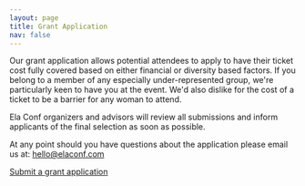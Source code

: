 ```yaml
---
layout: page
title: Grant Application
nav: false
---
```


Our grant application allows potential attendees to apply to have their ticket cost fully covered based on either financial or diversity based factors. If you belong to a member of any especially under-represented group, we're particularly keen to have you at the event. We'd also dislike for the cost of a ticket to be a barrier for any woman to attend.

Ela Conf organizers and advisors will review all submissions and inform applicants of the final selection as soon as possible.

At any point should you have questions about the application please email us at: [hello@elaconf.com](mailto:hello@elaconf.com)


<a href="https://docs.google.com/forms/d/e/1FAIpQLSe0H1GF5niz_BHWcmktfJI0WDt3I_Pk619fZimSUWIglgYF1A/viewform" class="button button-large">Submit a grant application</a>
